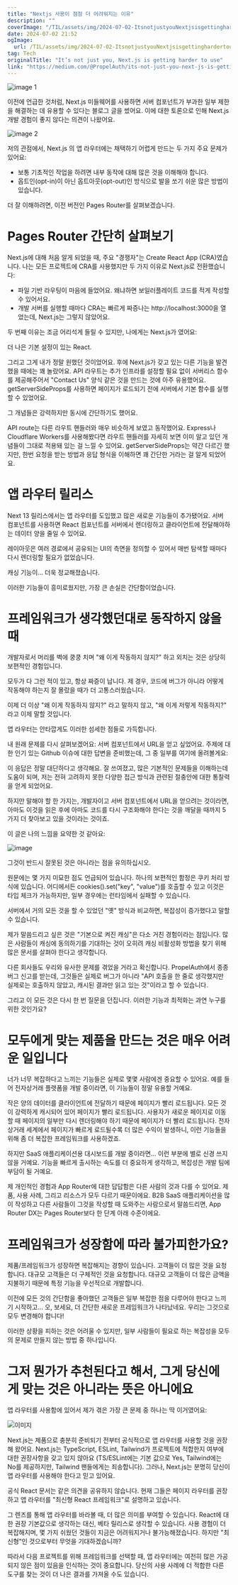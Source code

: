 ```yaml
---
title: "Nextjs 사용이 점점 더 어려워지는 이유"
description: ""
coverImage: "/TIL/assets/img/2024-07-02-ItsnotjustyouNextjsisgettinghardertouse_0.png"
date: 2024-07-02 21:52
ogImage:
  url: /TIL/assets/img/2024-07-02-ItsnotjustyouNextjsisgettinghardertouse_0.png
tag: Tech
originalTitle: "It’s not just you, Next.js is getting harder to use"
link: "https://medium.com/@PropelAuth/its-not-just-you-next-js-is-getting-harder-to-use-5ab30a24282a"
---
```


![image 1](/TIL/assets/img/2024-07-02-ItsnotjustyouNextjsisgettinghardertouse_0.png)

이전에 언급한 것처럼, Next.js 미들웨어를 사용하면 서버 컴포넌트가 부과한 일부 제한을 해결하는 데 유용할 수 있다는 블로그 글을 썼어요. 이에 대한 토론으로 인해 Next.js 개발 경험이 좋지 않다는 의견이 나왔어요.

![image 2](/TIL/assets/img/2024-07-02-ItsnotjustyouNextjsisgettinghardertouse_1.png)

저의 관점에서, Next.js 의 앱 라우터에는 채택하기 어렵게 만드는 두 가지 주요 문제가 있어요:

<div class="content-ad"></div>

- 보통 기초적인 작업을 하려면 내부 동작에 대해 많은 것을 이해해야 합니다.
- 옵트인(opt-in)이 아닌 옵트아웃(opt-out)인 방식으로 발을 쏘기 쉬운 많은 방법이 있습니다.

더 잘 이해하려면, 이전 버전인 Pages Router를 살펴보겠습니다.

# Pages Router 간단히 살펴보기

Next.js에 대해 처음 알게 되었을 때, 주요 "경쟁자"는 Create React App (CRA)였습니다. 나는 모든 프로젝트에 CRA를 사용했지만 두 가지 이유로 Next.js로 전환했습니다:

<div class="content-ad"></div>

- 파일 기반 라우팅이 마음에 들었어요. 왜냐하면 보일러플레이트 코드를 적게 작성할 수 있어서요.
- 개발 서버를 실행할 때마다 CRA는 빠르게 짜증나는 http://localhost:3000을 열었는데, Next.js는 그렇지 않았어요.

두 번째 이유는 조금 어리석게 들릴 수 있지만, 나에게는 Next.js가 였어요:

더 나은 기본 설정이 있는 React.

그리고 그게 내가 정말 원했던 것이었어요. 후에 Next.js가 갖고 있는 다른 기능을 발견했을 때에는 꽤 놀랐어요. API 라우트는 추가 인프라를 설정할 필요 없이 서버리스 함수를 제공해주어서 "Contact Us" 양식 같은 것을 만드는 것에 아주 유용했어요. getServerSideProps를 사용하면 페이지가 로드되기 전에 서버에서 기본 함수를 실행할 수 있었어요.

<div class="content-ad"></div>

그 개념들은 강력하지만 동시에 간단하기도 했어요.

API route는 다른 라우트 핸들러와 매우 비슷하게 보였고 동작했어요. Express나 Cloudflare Workers를 사용해봤다면 라우트 핸들러를 자세히 보면 이미 알고 있던 개념들이 그대로 적용돼 있는 걸 느낄 수 있어요. getServerSideProps는 약간 다르긴 했지만, 한번 요청을 받는 방법과 응답 형식을 이해하면 꽤 간단한 거라는 걸 알게 되었어요.

# 앱 라우터 릴리스

Next 13 릴리스에서는 앱 라우터를 도입했고 많은 새로운 기능들이 추가됐어요. 서버 컴포넌트를 사용하면 React 컴포넌트를 서버에서 렌더링하고 클라이언트에 전달해야하는 데이터 양을 줄일 수 있어요.

<div class="content-ad"></div>

레이아웃은 여러 경로에서 공유되는 UI의 측면을 정의할 수 있어서 매번 탐색할 때마다 다시 렌더링할 필요가 없었습니다.

캐싱 기능이... 더욱 정교해졌습니다.

이러한 기능들이 흥미로웠지만, 가장 큰 손실은 간단함이었습니다.

# 프레임워크가 생각했던대로 동작하지 않을 때

<div class="content-ad"></div>

개발자로서 머리를 벽에 쿵쿵 치며 "왜 이게 작동하지 않지?" 하고 외치는 것은 상당히 보편적인 경험입니다.

모두가 다 그런 적이 있고, 항상 짜증이 납니다. 제 경우, 코드에 버그가 아니라 어떻게 작동해야 하는지 잘 몰랐을 때가 더 고통스러웠습니다.

이제 더 이상 "왜 이게 작동하지 않지?" 라고 말하지 않고, "왜 이게 저렇게 작동하지?" 라고 이제 말할 것입니다.

앱 라우터는 안타깝게도 이러한 섬세한 점들로 가득합니다.

<div class="content-ad"></div>

내 원래 문제를 다시 살펴보겠어요: 서버 컴포넌트에서 URL을 얻고 싶었어요. 주제에 대한 인기 있는 Github 이슈에 대한 답변을 준비했는데, 그 중 일부를 여기에 올려볼게요:

이 응답은 정말 대단하다고 생각해요. 잘 쓰여졌고, 많은 기본적인 문제들을 이해하는데 도움이 되며, 저는 전혀 고려하지 못한 다양한 접근 방식과 관련된 절충안에 대한 통찰력을 얻게 되었어요.

하지만 말해야 할 한 가지는, 개발자이고 서버 컴포넌트에서 URL을 얻으려는 것이라면, 아마도 이것을 읽은 후에 아마도 코드를 다시 구조화해야 한다는 것을 깨달을 때까지 5가지 더 찾아보고 있을 것이라는 것이죠.

이 글은 나의 느낌을 요약한 것 같아요:

<div class="content-ad"></div>

![image](/TIL/assets/img/2024-07-02-ItsnotjustyouNextjsisgettinghardertouse_2.png)

그것이 반드시 잘못된 것은 아니라는 점을 유의하십시오.

원문에는 몇 가지 미묘한 점도 언급되어 있습니다. 하나의 보편적인 함정은 쿠키 처리 방식에 있습니다. 어디에서든 cookies().set("key", "value")를 호출할 수 있고 이것은 타입 체크가 가능하지만, 일부 경우에는 런타임에서 실패할 수 있습니다.

서버에서 거의 모든 것을 할 수 있었던 "옛" 방식과 비교하면, 복잡성이 증가했다고 말할 수 있습니다.

<div class="content-ad"></div>

제가 말씀드리고 싶은 것은 "기본으로 켜진 캐싱"은 다소 거친 경험이라는 점입니다. 많은 사람들이 캐싱에 동의하기를 기대하는 것이 오히려 캐싱 비활성화 방법을 찾기 위해 많은 문서를 살펴야 한다고 생각합니다.

다른 회사들도 우리와 유사한 문제를 겪었을 거라고 확신합니다. PropelAuth에서 종종 버그 신고를 받는데, 그것들은 실제로 버그가 아니라 "API 호출을 한 줄로 생각했지만 실제로는 호출하지 않았고, 캐시된 결과만 읽고 있는 것"이라고 할 수 있습니다.

그리고 이 모든 것은 다시 한 번 질문을 던집니다. 이러한 기능과 최적화는 과연 누구를 위한 것인가요?

# 모두에게 맞는 제품을 만드는 것은 매우 어려운 일입니다

<div class="content-ad"></div>

너가 너무 복잡하다고 느끼는 기능들은 실제로 몇몇 사람에겐 중요할 수 있어요. 예를 들어 전자상거래 플랫폼을 개발 중이라면, 이 기능들이 정말 유용할 거예요.

작은 양의 데이터를 클라이언트에 전달하기 때문에 페이지가 빨리 로드됩니다. 모든 것이 강력하게 캐시되어 있어 페이지가 빨리 로드됩니다. 사용자가 새로운 페이지로 이동할 때 페이지의 일부만 다시 렌더링해야 하기 때문에 페이지가 더 빨리 로드됩니다. 전자상거래 세계에서 페이지가 빠르게 로드될수록 더 많은 수익이 발생하니, 이런 기능들을 위해 좀 더 복잡한 프레임워크를 사용하겠죠.

하지만 SaaS 애플리케이션용 대시보드를 개발 중이라면… 이런 부분에 별로 신경 쓰지 않을 거예요. 기능을 빠르게 출시하는 속도를 더 중요하게 생각하고, 복잡성은 개발 팀에 부담이 될 거예요.

제 개인적인 경험과 App Router에 대한 답답함은 다른 사람의 것과 다를 수 있어요. 제품, 사용 사례, 그리고 리소스가 모두 다르기 때문이에요. B2B SaaS 애플리케이션을 많이 작성하고 다른 사람들이 그것을 작성할 때 도와주는 사람으로서 말씀드리면, App Router DX는 Pages Router보다 한 단계 아래 수준이에요.

<div class="content-ad"></div>

# 프레임워크가 성장함에 따라 불가피한가요?

제품/프레임워크가 성장하면 복잡해지는 경향이 있습니다. 고객들이 더 많은 것을 요청합니다. 대규모 고객들은 더 구체적인 것을 요청합니다. 대규모 고객들이 더 많은 금액을 지불하기 때문에 특정 기능을 우선적으로 개발합니다.

이전에 모든 것의 간단함을 좋아했던 고객들은 일부 복잡한 점을 다루어야 한다고 느끼기 시작하고... 오, 보세요, 더 간단한 새로운 프레임워크가 나타났네요. 우리는 그것으로 모두 변경해야 합니다!

이러한 상황을 피하는 것은 어려울 수 있지만, 일부 사람들이 필요로 하는 복잡성을 모두의 문제로 만들지 않는 방법 중 하나입니다.

<div class="content-ad"></div>

# 그저 뭔가가 추천된다고 해서, 그게 당신에게 맞는 것은 아니라는 뜻은 아니에요

앱 라우터를 사용함에 있어서 제가 겪은 가장 큰 문제 중 하나는 딱 이거였어요:

![이미지](/TIL/assets/img/2024-07-02-ItsnotjustyouNextjsisgettinghardertouse_3.png)

Next.js는 제품으로 충분히 준비되기 전부터 공식적으로 앱 라우터를 사용할 것을 권장해 왔어요. Next.js는 TypeScript, ESLint, Tailwind가 프로젝트에 적합한지 여부에 대한 권장사항을 갖고 있지 않아요 (TS/ESLint에는 기본 값으로 Yes, Tailwind에는 No를 제공하지만, Tailwind 팬들에게는 죄송합니다). 그러나, Next.js는 분명히 당신이 앱 라우터를 사용해야 한다고 믿고 있어요.

<div class="content-ad"></div>

공식 React 문서는 같은 의견을 공유하지 않습니다. 현재 그들은 페이지 라우터를 권장하고 앱 라우터를 "최신형 React 프레임워크"로 설명하고 있습니다.

그 렌즈를 통해 앱 라우터를 바라볼 때, 더 많은 의미를 부여할 수 있습니다. React에 대한 권장 기본값으로 생각하는 대신, 베타 릴리스로 생각할 수 있습니다. 사용 경험이 더 복잡해지며, 몇 가지 쉬웠던 것들이 지금은 어려워지거나 불가능해졌습니다. 하지만 "최신형"인 것으로부터 무엇을 기대하겠습니까?

따라서 다음 프로젝트를 위해 프레임워크를 선택할 때, 앱 라우터에는 여전히 많은 가공되지 않은 점이 있음을 인식하는 것이 중요합니다. 당신의 사용 사례에 더 적합한 다른 도구를 찾는 것이 더 나은 결과를 가져올 수도 있습니다.
